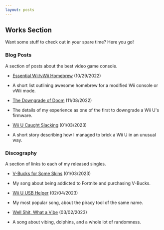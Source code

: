 ```yaml
---
layout: posts
---
```


## Works Section

Want some stuff to check out in your spare time? Here you go!

### Blog Posts

A section of posts about the best video game console.

* [Essential Wii/vWii Homebrew](../works/essential-wii-vwii-homebrew) (10/29/2022)
* A short list outlining awesome homebrew for a modified Wii console or vWii mode.

* [The Downgrade of Doom](../works/the-downgrade-of-doom) (11/08/2022)
* The details of my experience as one of the first to downgrade a Wii U's firmware.

* [Wii U Caught Slacking](../works/wii-u-caught-slacking) (01/03/2023)
* A short story describing how I managed to brick a Wii U in an unusual way.

### Discography

A section of links to each of my released singles.

* [V-Bucks for Some Skins](https://push.fm/fl/v-bucks-for-some-skins) (01/03/2023)
* My song about being addicted to Fortnite and purchasing V-Bucks.

* [Wii U USB Helper](https://push.fm/fl/wii-u-usb-helper) (02/04/2023)
* My most popular song, about the piracy tool of the same name.

* [Well Shit, What a Vibe](https://push.fm/fl/well-shit-what-a-vibe) (03/02/2023)
* A song about vibing, dolphins, and a whole lot of randomness.